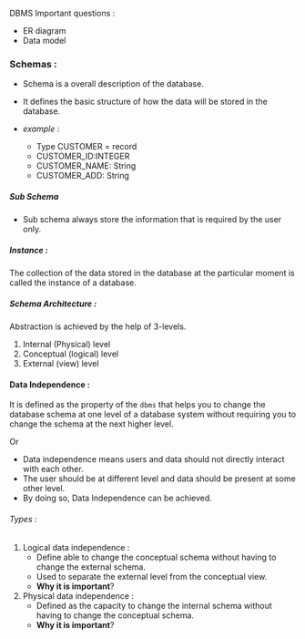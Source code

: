 DBMS Important questions :

- ER diagram
- Data model


### Schemas :

- Schema is a overall description of the database.
- It defines the basic structure of how the data will be stored in the database.

- *example :* 
	- Type CUSTOMER = record 
	- CUSTOMER_ID:INTEGER
	- CUSTOMER_NAME: String
	- CUSTOMER_ADD: String

##### Sub Schema
- Sub schema always store the information that is required by the user only.

##### Instance :
The collection of the data stored in the database at the particular moment is called the instance of a database.

##### Schema Architecture :

Abstraction is achieved by the help of 3-levels.

1. Internal (Physical) level
2. Conceptual (logical) level
3. External (view) level

#### Data Independence :

It is defined as the property of the `dbms` that helps you to change the database schema at one level of a database system without requiring you to change the schema at the next higher level.

Or 

- Data independence means users and data should not directly interact with each other.
- The user should be at different level and data should be present at some other level.
- By doing so, Data Independence can be achieved.

###### Types :
1. Logical data independence :
	- Define able to change the conceptual schema without having to change the external schema.
	- Used to separate the external level from the conceptual view.
	- **Why it is important**?
2. Physical data independence :
	- Defined as the capacity to change the internal schema without having to change the conceptual schema.
	- **Why it is important**?




